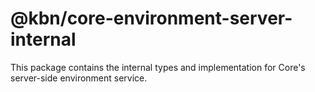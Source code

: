 # @kbn/core-environment-server-internal

This package contains the internal types and implementation for Core's server-side environment service.
